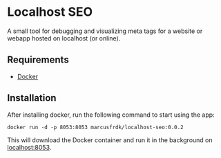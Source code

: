 # Localhost SEO

A small tool for debugging and visualizing meta tags for a website or webapp hosted on localhost (or online).

## Requirements

- [Docker](https://docs.docker.com/get-docker/)

## Installation

After installing docker, run the following command to start using the app:

```
docker run -d -p 8053:8053 marcusfrdk/localhost-seo:0.0.2
```

This will download the Docker container and run it in the background on [localhost:8053](http://localhost:8053).
